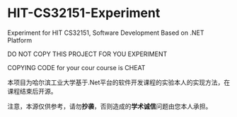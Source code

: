 # HIT-CS32151-Experiment

Experiment for HIT CS32151, Software Development Based on .NET Platform

DO NOT COPY THIS PROJECT FOR YOU EXPERIMENT

COPYING CODE for your cour course is CHEAT

本项目为哈尔滨工业大学基于.Net平台的软件开发课程的实验本人的实现方法，在课程结束后开源。

注意，本源仅供参考，请勿**抄袭**，否则造成的**学术诚信**问题由您本人承担。
